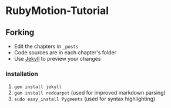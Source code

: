 # RubyMotion-Tutorial

## Forking

- Edit the chapters in `_posts`
- Code sources are in each chapter's folder
- Use [Jekyll](https://github.com/mojombo/jekyll/) to preview your changes

### Installation

1. `gem install jekyll`
2. `gem install redcarpet` (used for improved markdown parsing)
3. `sudo easy_install Pygments` (used for syntax highlighting)